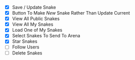 
 - [x] Save / Update Snake
 - [x] Button To Make *New* Snake Rather Than Update Current
 - [x] View All Public Snakes
 - [x] View All My Snakes
 - [x] Load One of My Snakes
 - [x] Select Snakes To Send To Arena
 - [x] Star Snakes
 - [ ] Follow Users
 - [ ] Delete Snakes
